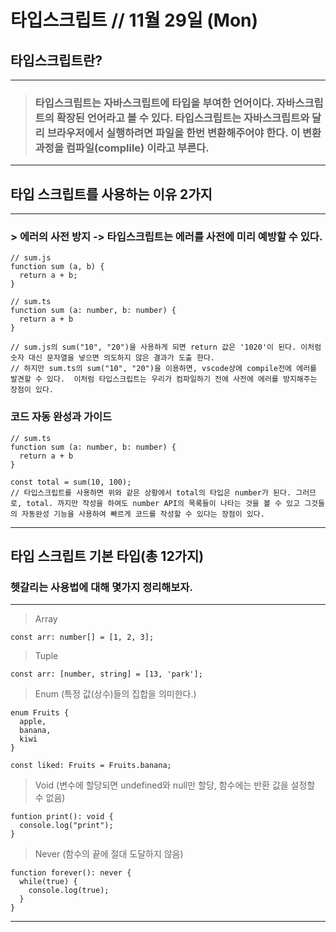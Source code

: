 # 타입스크립트 // 11월 29일 (Mon)

## 타입스크립트란?

---

> ### 타입스크립트는 자바스크립트에 타입을 부여한 언어이다. 자바스크립트의 확장된 언어라고 볼 수 있다. 타입스크립트는 자바스크립트와 달리 브라우저에서 실행하려면 파일을 한번 변환해주어야 한다. 이 변환 과정을 컴파일(complile) 이라고 부른다.

---

## 타입 스크립트를 사용하는 이유 2가지

---

### > 에러의 사전 방지 -> 타입스크립트는 에러를 사전에 미리 예방할 수 있다.

```
// sum.js
function sum (a, b) {
  return a + b;
}

// sum.ts
function sum (a: number, b: number) {
  return a + b
}

// sum.js의 sum("10", "20")을 사용하게 되면 return 값은 '1020'이 된다. 이처럼 숫자 대신 문자열을 넣으면 의도하지 않은 결과가 도출 한다.
// 하지만 sum.ts의 sum("10", "20")을 이용하면, vscode상에 compile전에 에러를 발견할 수 있다.  이처럼 타입스크립트는 우리가 컴파일하기 전에 사전에 에러를 방지해주는 장점이 있다.
```

### 코드 자동 완성과 가이드

```
// sum.ts
function sum (a: number, b: number) {
  return a + b
}

const total = sum(10, 100);
// 타입스크립트를 사용하면 위와 같은 상황에서 total의 타입은 number가 된다. 그러므로, total. 까지만 작성을 하여도 number API의 목록들이 나타는 것을 볼 수 있고 그것들의 자동완성 기능을 사용하여 빠르게 코드를 작성할 수 있다는 장점이 있다.
```

---

## 타입 스크립트 기본 타입(총 12가지)

### 헷갈리는 사용법에 대해 몇가지 정리해보자.

---

> Array

```
const arr: number[] = [1, 2, 3];
```

> Tuple

```
const arr: [number, string] = [13, 'park'];
```

> Enum (특정 값(상수)들의 집합을 의미한다.)

```
enum Fruits {
  apple,
  banana,
  kiwi
}

const liked: Fruits = Fruits.banana;

```

> Void (변수에 할당되면 undefined와 null만 할당, 함수에는 반환 값을 설정할 수 없음)

```
funtion print(): void {
  console.log("print");
}
```

> Never (함수의 끝에 절대 도달하지 않음)

```
function forever(): never {
  while(true) {
    console.log(true);
  }
}
```

---
